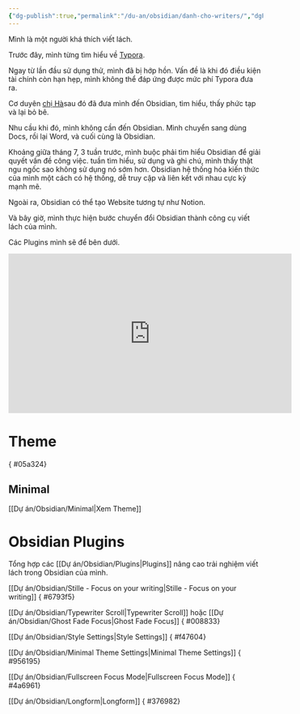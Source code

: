 ```yaml
---
{"dg-publish":true,"permalink":"/du-an/obsidian/danh-cho-writers/","dgPassFrontmatter":true}
---
```


Mình là một người khá thích viết lách.

Trước đây, mình từng tìm hiểu về [Typora](https://typora.io/). 

Ngay từ lần đầu sử dụng thử, mình đã bị hớp hồn. Vấn đề là khi đó điều kiện tài chính còn hạn hẹp, mình không thể đáp ứng được mức phí Typora đưa ra.

Cơ duyên [chị Hà](https://www.facebook.com/hahtd3)sau đó đã đưa mình đến Obsidian, tìm hiểu, thấy phức tạp và lại bỏ bê. 

Nhu cầu khi đó, mình không cần đến Obsidian. Mình chuyển sang dùng Docs, rồi lại Word, và cuối cùng là Obsidian.

Khoảng giữa tháng 7, 3 tuần trước, mình buộc phải tìm hiểu Obsidian để giải quyết vấn đề công việc.  tuần tìm hiểu, sử dụng và ghi chú, mình thấy thật ngu ngốc sao không sử dụng nó sớm hơn. Obsidian hệ thống hóa kiến thức của mình một cách có hệ thống, dễ truy cập và liên kết với nhau cực kỳ mạnh mẽ.

Ngoài ra, Obsidian có thể tạo Website tương tự như Notion.

Và bây giờ, mình thực hiện bước chuyển đổi Obsidian thành công cụ viết lách của mình.

Các Plugins mình sẽ để bên dưới.

<iframe width="560" height="315" src="https://www.youtube.com/embed/0Qjp7x9MAXs" title="YouTube video player" frameborder="0" allow="accelerometer; autoplay; clipboard-write; encrypted-media; gyroscope; picture-in-picture; web-share" allowfullscreen></iframe>

# Theme
{ #05a324}


## Minimal
[[Dự án/Obsidian/Minimal\|Xem Theme]]

# Obsidian Plugins

Tổng hợp các [[Dự án/Obsidian/Plugins\|Plugins]] nâng cao trải nghiệm viết lách trong Obsidian của mình.

[[Dự án/Obsidian/Stille - Focus on your writing\|Stille - Focus on your writing]]
{ #6793f5}


[[Dự án/Obsidian/Typewriter Scroll\|Typewriter Scroll]] hoặc [[Dự án/Obsidian/Ghost Fade Focus\|Ghost Fade Focus]]
{ #008833}


[[Dự án/Obsidian/Style Settings\|Style Settings]]
{ #f47604}


[[Dự án/Obsidian/Minimal Theme Settings\|Minimal Theme Settings]]
{ #956195}


[[Dự án/Obsidian/Fullscreen Focus Mode\|Fullscreen Focus Mode]]
{ #4a6961}


[[Dự án/Obsidian/Longform\|Longform]]
{ #376982}


